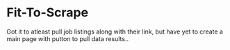 # Fit-To-Scrape

Got it to atleast pull job listings along with their link, but have yet to create a main page with putton to pull data results.. 
